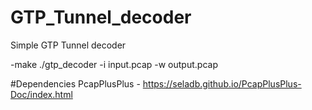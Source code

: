 # GTP_Tunnel_decoder
Simple GTP Tunnel decoder

  -make
  ./gtp_decoder -i input.pcap -w output.pcap

#Dependencies
  PcapPlusPlus - https://seladb.github.io/PcapPlusPlus-Doc/index.html
